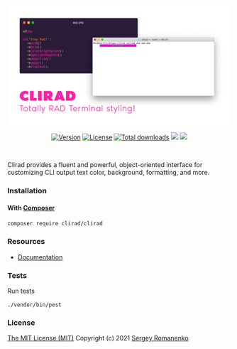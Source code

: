
<img src="assets/banner.png" alt="Clirad" align="center" title="Totally RAD Terminal styling!">

<br>

<p align="center">
<a href="https://github.com/clirad/clirad/releases"><img alt="Version" src="https://img.shields.io/github/release/clirad/clirad.svg?label=version&color=f623a6"></a> <a href="https://github.com/clirad/clirad"><img src="https://img.shields.io/badge/license-MIT-blue.svg?color=f623a6" alt="License"></a> <a href="https://github.com/clirad/clirad"><img src="https://img.shields.io/github/downloads/clirad/clirad/total.svg?color=f623a6" alt="Total downloads"></a> <img src="https://github.com/atomastic/strings/workflows/Static%20Analysis/badge.svg?branch=dev"> <img src="https://github.com/atomastic/strings/workflows/Tests/badge.svg">
</p>

<br>

Clirad provides a fluent and powerful, object-oriented interface for customizing CLI output text color, background, formatting, and more.

### Installation

#### With [Composer](https://getcomposer.org)

```
composer require clirad/clirad
```

### Resources
* [Documentation](https://digital.flextype.org/clirad)

### Tests

Run tests

```
./vendor/bin/pest
```

### License
[The MIT License (MIT)](https://github.com/clirad/clirad/blob/master/LICENSE)
Copyright (c) 2021 [Sergey Romanenko](https://awilum.github.io)
